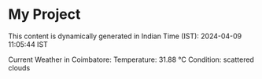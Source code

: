 # My Project

This content is dynamically generated in Indian Time (IST): 2024-04-09 11:05:44 IST


Current Weather in Coimbatore:
Temperature: 31.88 °C
Condition: scattered clouds
